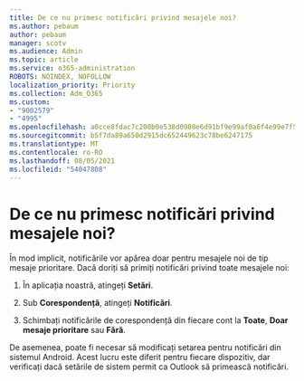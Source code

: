 ```yaml
---
title: De ce nu primesc notificări privind mesajele noi?
ms.author: pebaum
author: pebaum
manager: scotv
ms.audience: Admin
ms.topic: article
ms.service: o365-administration
ROBOTS: NOINDEX, NOFOLLOW
localization_priority: Priority
ms.collection: Adm_O365
ms.custom:
- "9002579"
- "4995"
ms.openlocfilehash: a0cce8fdac7c200b0e538d0980e6d91bf9e99af0a6f4e99e7f5b790298437510
ms.sourcegitcommit: b5f7da89a650d2915dc652449623c78be6247175
ms.translationtype: MT
ms.contentlocale: ro-RO
ms.lasthandoff: 08/05/2021
ms.locfileid: "54047808"
---
```

# <a name="why-dont-i-get-new-message-notifications"></a>De ce nu primesc notificări privind mesajele noi?

În mod implicit, notificările vor apărea doar pentru mesajele noi de tip mesaje prioritare. Dacă doriți să primiți notificări privind toate mesajele noi:

1. În aplicația noastră, atingeți **Setări**.

2. Sub **Corespondență**, atingeți **Notificări**.

3. Schimbați notificările de corespondență din fiecare cont la **Toate**, **Doar mesaje prioritare** sau **Fără**.

De asemenea, poate fi necesar să modificați setarea pentru notificări din sistemul Android. Acest lucru este diferit pentru fiecare dispozitiv, dar verificați dacă setările de sistem permit ca Outlook să primească notificări.
